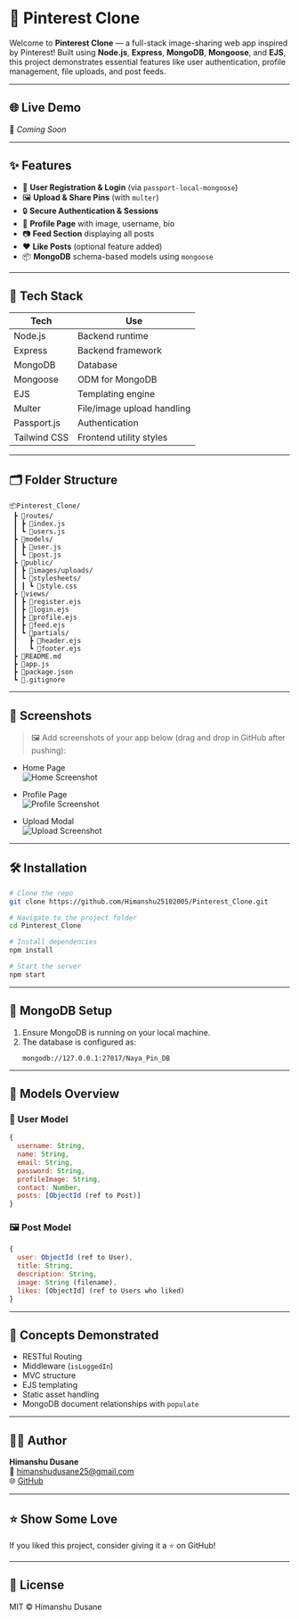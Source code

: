 # 📌 Pinterest Clone

Welcome to **Pinterest Clone** — a full-stack image-sharing web app inspired by Pinterest! Built using **Node.js**, **Express**, **MongoDB**, **Mongoose**, and **EJS**, this project demonstrates essential features like user authentication, profile management, file uploads, and post feeds.

---

## 🌐 Live Demo

🚧 _Coming Soon_

---

## ✨ Features

- 👤 **User Registration & Login** (via `passport-local-mongoose`)
- 🖼️ **Upload & Share Pins** (with `multer`)
- 🔒 **Secure Authentication & Sessions**
- 📄 **Profile Page** with image, username, bio
- 📷 **Feed Section** displaying all posts
- ❤️ **Like Posts** (optional feature added)
- 📦 **MongoDB** schema-based models using `mongoose`

---

## 🧠 Tech Stack

| Tech        | Use                     |
|-------------|--------------------------|
| Node.js     | Backend runtime          |
| Express     | Backend framework        |
| MongoDB     | Database                 |
| Mongoose    | ODM for MongoDB          |
| EJS         | Templating engine        |
| Multer      | File/image upload handling |
| Passport.js | Authentication           |
| Tailwind CSS| Frontend utility styles  |

---

## 🗂️ Folder Structure

```
📦Pinterest_Clone/
 ┣ 📁routes/
 ┃ ┣ 📄index.js
 ┃ ┗ 📄users.js
 ┣ 📁models/
 ┃ ┣ 📄user.js
 ┃ ┗ 📄post.js
 ┣ 📁public/
 ┃ ┣ 📁images/uploads/
 ┃ ┗ 📁stylesheets/
 ┃ ┃ ┗ 📄style.css
 ┣ 📁views/
 ┃ ┣ 📄register.ejs
 ┃ ┣ 📄login.ejs
 ┃ ┣ 📄profile.ejs
 ┃ ┣ 📄feed.ejs
 ┃ ┗ 📄partials/
 ┃   ┣ 📄header.ejs
 ┃   ┗ 📄footer.ejs
 ┣ 📄README.md
 ┣ 📄app.js
 ┣ 📄package.json
 ┗ 📄.gitignore
```

---

## 📸 Screenshots

> 🖼️ Add screenshots of your app below (drag and drop in GitHub after pushing):

- Home Page  
  ![Home Screenshot](#)

- Profile Page  
  ![Profile Screenshot](#)

- Upload Modal  
  ![Upload Screenshot](#)

---

## 🛠️ Installation

```bash
# Clone the repo
git clone https://github.com/Himanshu25102005/Pinterest_Clone.git

# Navigate to the project folder
cd Pinterest_Clone

# Install dependencies
npm install

# Start the server
npm start
```

---

## 🧪 MongoDB Setup

1. Ensure MongoDB is running on your local machine.
2. The database is configured as:
   ```
   mongodb://127.0.0.1:27017/Naya_Pin_DB
   ```

---

## 📄 Models Overview

### 👤 User Model

```js
{
  username: String,
  name: String,
  email: String,
  password: String,
  profileImage: String,
  contact: Number,
  posts: [ObjectId (ref to Post)]
}
```

### 🖼️ Post Model

```js
{
  user: ObjectId (ref to User),
  title: String,
  description: String,
  image: String (filename),
  likes: [ObjectId] (ref to Users who liked)
}
```

---

## 🧠 Concepts Demonstrated

- RESTful Routing
- Middleware (`isLoggedIn`)
- MVC structure
- EJS templating
- Static asset handling
- MongoDB document relationships with `populate`

---

## 🙋‍♂️ Author

**Himanshu Dusane**  
📧 himanshudusane25@gmail.com  
🌐 [GitHub](https://github.com/Himanshu25102005)

---

## ⭐ Show Some Love

If you liked this project, consider giving it a ⭐ on GitHub!

---

## 📃 License

MIT © Himanshu Dusane
